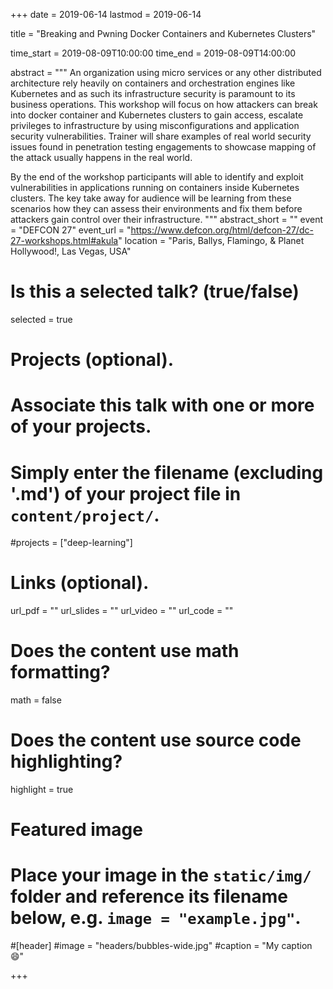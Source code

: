+++
date = 2019-06-14
lastmod = 2019-06-14

title = "Breaking and Pwning Docker Containers and Kubernetes Clusters"

time_start = 2019-08-09T10:00:00
time_end = 2019-08-09T14:00:00

abstract = """
An organization using micro services or any other distributed architecture rely heavily on containers and orchestration engines like Kubernetes and as such its infrastructure security is paramount to its business operations. This workshop will focus on how attackers can break into docker container and Kubernetes clusters to gain access, escalate privileges to infrastructure by using misconfigurations and application security vulnerabilities. Trainer will share examples of real world security issues found in penetration testing engagements to showcase mapping of the attack usually happens in the real world.

By the end of the workshop participants will able to identify and exploit vulnerabilities in applications running on containers inside Kubernetes clusters. The key take away for audience will be learning from these scenarios how they can assess their environments and fix them before attackers gain control over their infrastructure.
"""
abstract_short = ""
event = "DEFCON 27"
event_url = "https://www.defcon.org/html/defcon-27/dc-27-workshops.html#akula"
location = "Paris, Ballys, Flamingo, & Planet Hollywood!, Las Vegas, USA"

# Is this a selected talk? (true/false)
selected = true

# Projects (optional).
#   Associate this talk with one or more of your projects.
#   Simply enter the filename (excluding '.md') of your project file in `content/project/`.
#projects = ["deep-learning"]

# Links (optional).
url_pdf = ""
url_slides = ""
url_video = ""
url_code = ""

# Does the content use math formatting?
math = false

# Does the content use source code highlighting?
highlight = true

# Featured image
# Place your image in the `static/img/` folder and reference its filename below, e.g. `image = "example.jpg"`.

#[header]
#image = "headers/bubbles-wide.jpg"
#caption = "My caption :smile:"

+++
